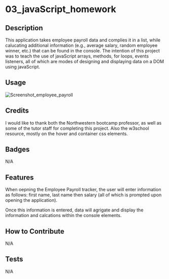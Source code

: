 # 03_javaScript_homework

## Description

This application takes employee payroll data and complies it in a list, while calucating additional information (e.g., average salary, random employee winner, etc.) that can be found in the console. The intention of this project was to teach the use of javaScript arrays, methods, for loops, events listeners, all of which are modes of designing and displaying data on a DOM using javaScript. 

## Usage

  ![Screenshot_employee_payroll](https://github.com/blebeuf/03_javascript_homework/assets/23405383/5b2d92d9-4061-4400-823a-3efbd13ddf6c)


## Credits

I would like to thank both the Northwestern bootcamp professor, as well as some of the tutor staff for completing this project. Also the w3school resource, mostly on the hover and container css elements.

## Badges

N/A

## Features

When oepning the Employee Payroll tracker, the user will enter information as follows: first name, last name then salary (all of which is prompted upon opening the application).

Once this information is entered, data will agrigate and display the information and calcations within the console elements.

## How to Contribute

N/A

## Tests

N/A
